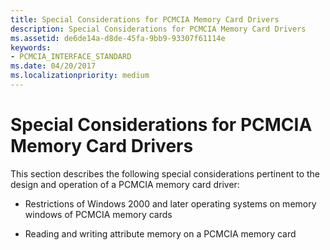 ```yaml
---
title: Special Considerations for PCMCIA Memory Card Drivers
description: Special Considerations for PCMCIA Memory Card Drivers
ms.assetid: de6de14a-d8de-45fa-9bb9-93307f61114e
keywords:
- PCMCIA_INTERFACE_STANDARD
ms.date: 04/20/2017
ms.localizationpriority: medium
---
```


# Special Considerations for PCMCIA Memory Card Drivers





This section describes the following special considerations pertinent to the design and operation of a PCMCIA memory card driver:

-   Restrictions of Windows 2000 and later operating systems on memory windows of PCMCIA memory cards

-   Reading and writing attribute memory on a PCMCIA memory card

 

 





